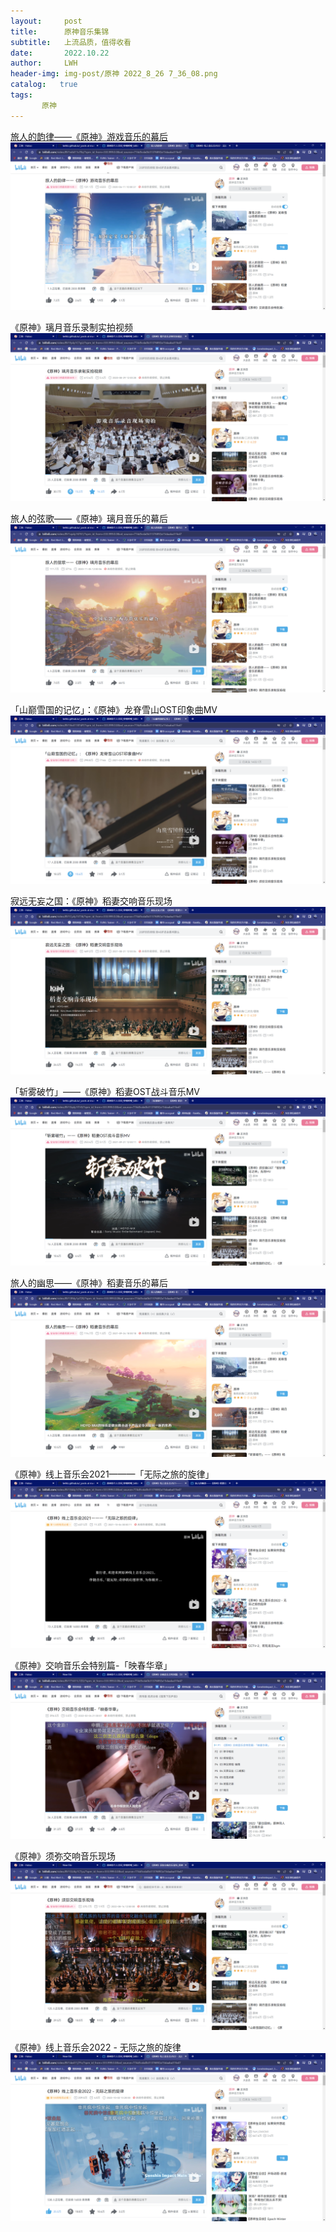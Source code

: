 ```yaml
---
layout:     post
title:      原神音乐集锦
subtitle:   上流品质，值得收看
date:       2022.10.22
author:     LWH
header-img: img-post/原神 2022_8_26 7_36_08.png
catalog:   true
tags:
       原神
---
```

[旅人的韵律——《原神》游戏音乐的幕后](https://www.bilibili.com/video/BV1eA411v78z/?spm_id_from=333.999.0.0&vd_source=774d5cda0b31376892a15daaba31fe47&t=98.7)
<img src="
https://github.com/lwhhz/lwhhz.github.io/raw/master/_posts/img/%E6%97%85%E4%BA%BA%E7%9A%84%E9%9F%B5%E5%BE%8B%E2%80%94%E2%80%94%E3%80%8A%E5%8E%9F%E7%A5%9E%E3%80%8B%E6%B8%B8%E6%88%8F%E9%9F%B3%E4%B9%90%E7%9A%84%E5%B9%95%E5%90%8E.png?raw=true.png">

《原神》璃月音乐录制实拍视频
<a herf="https://www.bilibili.com/video/BV1fy4y1C7gU/?spm_id_from=333.999.0.0&vd_source=774d5cda0b31376892a15daaba31fe47&t=13.5"><img src="https://github.com/lwhhz/lwhhz.github.io/raw/master/_posts/img/%E3%80%8A%E5%8E%9F%E7%A5%9E%E3%80%8B%E7%92%83%E6%9C%88%E9%9F%B3%E4%B9%90%E5%BD%95%E5%88%B6%E5%AE%9E%E6%8B%8D%E8%A7%86%E9%A2%91.png?raw=true"></a>

旅人的弦歌——《原神》璃月音乐的幕后
<a herf="https://www.bilibili.com/video/BV1xp4y16761/?spm_id_from=333.999.0.0&vd_source=774d5cda0b31376892a15daaba31fe47&t=14.1"><img src="https://github.com/lwhhz/lwhhz.github.io/raw/master/_posts/img/%E6%97%85%E4%BA%BA%E7%9A%84%E5%BC%A6%E6%AD%8C%E2%80%94%E2%80%94%E3%80%8A%E5%8E%9F%E7%A5%9E%E3%80%8B%E7%92%83%E6%9C%88%E9%9F%B3%E4%B9%90%E7%9A%84%E5%B9%95%E5%90%8E.png?raw=true.png"></a>

「山巅雪国的记忆」：《原神》龙脊雪山OST印象曲MV
<a herf="https://www.bilibili.com/video/BV16v41187dP/?spm_id_from=333.999.0.0&vd_source=774d5cda0b31376892a15daaba31fe47&t=16.5"><img src="https://github.com/lwhhz/lwhhz.github.io/raw/master/_posts/img/%E3%80%8C%E5%B1%B1%E5%B7%85%E9%9B%AA%E5%9B%BD%E7%9A%84%E8%AE%B0%E5%BF%86%E3%80%8D%EF%BC%9A%E3%80%8A%E5%8E%9F%E7%A5%9E%E3%80%8B%E9%BE%99%E8%84%8A%E9%9B%AA%E5%B1%B1OST%E5%8D%B0%E8%B1%A1%E6%9B%B2MV.png?raw=true.png"></a>

寂远无妄之国：《原神》稻妻交响音乐现场
<a herf="https://www.bilibili.com/video/BV1Cy4y1V7J6/?spm_id_from=333.999.0.0&vd_source=774d5cda0b31376892a15daaba31fe47&t=14.1"><img src="https://github.com/lwhhz/lwhhz.github.io/raw/master/_posts/img/%E5%AF%82%E8%BF%9C%E6%97%A0%E5%A6%84%E4%B9%8B%E5%9B%BD%EF%BC%9A%E3%80%8A%E5%8E%9F%E7%A5%9E%E3%80%8B%E7%A8%BB%E5%A6%BB%E4%BA%A4%E5%93%8D%E9%9F%B3%E4%B9%90%E7%8E%B0%E5%9C%BA.png?raw=true.png"></a>

「斩雾破竹」——《原神》稻妻OST战斗音乐MV
<a herf="https://www.bilibili.com/video/BV1Eq4y1f7r9/?spm_id_from=333.999.0.0&vd_source=774d5cda0b31376892a15daaba31fe47&t=12.7"><img src="https://github.com/lwhhz/lwhhz.github.io/raw/master/_posts/img/%E3%80%8C%E6%96%A9%E9%9B%BE%E7%A0%B4%E7%AB%B9%E3%80%8D%E2%80%94%E2%80%94%E3%80%8A%E5%8E%9F%E7%A5%9E%E3%80%8B%E7%A8%BB%E5%A6%BBOST%E6%88%98%E6%96%97%E9%9F%B3%E4%B9%90MV.png?raw=true.png"></a>

旅人的幽思——《原神》稻妻音乐的幕后
<a herf="https://www.bilibili.com/video/BV13R4y1p7ZK/?spm_id_from=333.999.0.0&vd_source=774d5cda0b31376892a15daaba31fe47&t=31.5"><img src="https://github.com/lwhhz/lwhhz.github.io/raw/master/_posts/img/%E6%97%85%E4%BA%BA%E7%9A%84%E5%B9%BD%E6%80%9D%E2%80%94%E2%80%94%E3%80%8A%E5%8E%9F%E7%A5%9E%E3%80%8B%E7%A8%BB%E5%A6%BB%E9%9F%B3%E4%B9%90%E7%9A%84%E5%B9%95%E5%90%8E.png?raw=true.png"></a>

《原神》线上音乐会2021———「无际之旅的旋律」
<a herf="https://www.bilibili.com/video/BV1E44y1t7Kn/?spm_id_from=333.999.0.0&vd_source=774d5cda0b31376892a15daaba31fe47&t=14.8"><img src="https://github.com/lwhhz/lwhhz.github.io/raw/master/_posts/img/%E3%80%8A%E5%8E%9F%E7%A5%9E%E3%80%8B%E7%BA%BF%E4%B8%8A%E9%9F%B3%E4%B9%90%E4%BC%9A2021%E2%80%94%E2%80%94%E2%80%94%E3%80%8C%E6%97%A0%E9%99%85%E4%B9%8B%E6%97%85%E7%9A%84%E6%97%8B%E5%BE%8B%E3%80%8D.png?raw=true.png"></a>

《原神》交响音乐会特别篇-「映春华章」
<a herf="https://www.bilibili.com/video/BV1TY411L7ZD/?spm_id_from=333.999.0.0&vd_source=774d5cda0b31376892a15daaba31fe47&t=473.8"><img src="https://github.com/lwhhz/lwhhz.github.io/raw/master/_posts/img/%E3%80%8A%E5%8E%9F%E7%A5%9E%E3%80%8B%E4%BA%A4%E5%93%8D%E9%9F%B3%E4%B9%90%E4%BC%9A%E7%89%B9%E5%88%AB%E7%AF%87-%E3%80%8C%E6%98%A0%E6%98%A5%E5%8D%8E%E7%AB%A0%E3%80%8D.png?raw=true"></a>

《原神》须弥交响音乐现场
<a herf="https://www.bilibili.com/video/BV1GU4y1C7yu/?spm_id_from=333.999.0.0&vd_source=774d5cda0b31376892a15daaba31fe47&t=17.6"><img src="https://github.com/lwhhz/lwhhz.github.io/raw/master/_posts/img/%E3%80%8A%E5%8E%9F%E7%A5%9E%E3%80%8B%E9%A1%BB%E5%BC%A5%E4%BA%A4%E5%93%8D%E9%9F%B3%E4%B9%90%E7%8E%B0%E5%9C%BA.png?raw=true"></a>

《原神》线上音乐会2022 - 无际之旅的旋律
<a herf="https://www.bilibili.com/video/BV14e411j7Fv/?spm_id_from=333.999.0.0&vd_source=774d5cda0b31376892a15daaba31fe47&t=18.8"><img src="https://github.com/lwhhz/lwhhz.github.io/raw/master/_posts/img/%E3%80%8A%E5%8E%9F%E7%A5%9E%E3%80%8B%E7%BA%BF%E4%B8%8A%E9%9F%B3%E4%B9%90%E4%BC%9A2022%20-%20%E6%97%A0%E9%99%85%E4%B9%8B%E6%97%85%E7%9A%84%E6%97%8B%E5%BE%8B.png?raw=true.png"></a>
